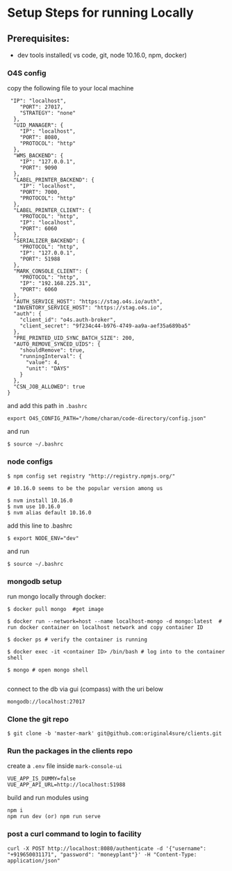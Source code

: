 # Setup Steps for running Locally

## Prerequisites:
- dev tools installed( vs code, git, node 10.16.0, npm, docker)

### O4S config
copy the following file to your local machine 
```
 "IP": "localhost",
    "PORT": 27017,
    "STRATEGY": "none"
  },
  "UID_MANAGER": {
    "IP": "localhost",
    "PORT": 8080,
    "PROTOCOL": "http"
  },
  "WMS_BACKEND": {
    "IP": "127.0.0.1",
    "PORT": 9090
  },
  "LABEL_PRINTER_BACKEND": {
    "IP": "localhost",
    "PORT": 7000,
    "PROTOCOL": "http"
  },
  "LABEL_PRINTER_CLIENT": {
    "PROTOCOL": "http",
    "IP": "localhost",
    "PORT": 6060
  },
  "SERIALIZER_BACKEND": {
    "PROTOCOL": "http",
    "IP": "127.0.0.1",
    "PORT": 51988
  },
  "MARK_CONSOLE_CLIENT": {
    "PROTOCOL": "http",
    "IP": "192.168.225.31",
    "PORT": 6060
  },
  "AUTH_SERVICE_HOST": "https://stag.o4s.io/auth",
  "INVENTORY_SERVICE_HOST": "https://stag.o4s.io",
  "auth": {
    "client_id": "o4s.auth-broker",
    "client_secret": "9f234c44-b976-4749-aa9a-aef35a689ba5"
  },
  "PRE_PRINTED_UID_SYNC_BATCH_SIZE": 200,
  "AUTO_REMOVE_SYNCED_UIDS": {
    "shouldRemove": true,
    "runningInterval": {
      "value": 4,
      "unit": "DAYS"
    }
  },
  "CSN_JOB_ALLOWED": true
}
```
and add this path in ``.bashrc``

```
export O4S_CONFIG_PATH="/home/charan/code-directory/config.json"

```
and run 

```
$ source ~/.bashrc

```

### node configs
```
$ npm config set registry "http://registry.npmjs.org/"

# 10.16.0 seems to be the popular version among us

$ nvm install 10.16.0
$ nvm use 10.16.0
$ nvm alias default 10.16.0

```
add this line to .bashrc
```
$ export NODE_ENV="dev"

```
and run 

```
$ source ~/.bashrc

```
### mongodb setup

run mongo locally through docker:

````
$ docker pull mongo  #get image

$ docker run --network=host --name localhost-mongo -d mongo:latest  # run docker container on localhost network and copy container ID

$ docker ps # verify the container is running 

$ docker exec -it <container ID> /bin/bash # log into to the container shell

$ mongo # open mongo shell


````


connect to the db via gui (compass) with the uri below

```
mongodb://localhost:27017
```
### Clone the git repo 
```
$ git clone -b 'master-mark' git@github.com:original4sure/clients.git
```

### Run the packages in the clients repo

create a ``.env`` file inside ``mark-console-ui``
```
VUE_APP_IS_DUMMY=false
VUE_APP_API_URL=http://localhost:51988

```

build and run modules using 
```
npm i
npm run dev (or) npm run serve

```
### post a curl command to login to facility

```
curl -X POST http://localhost:8080/authenticate -d '{"username": "+919650031171", "password": "moneyplant"}' -H "Content-Type: application/json"

```
